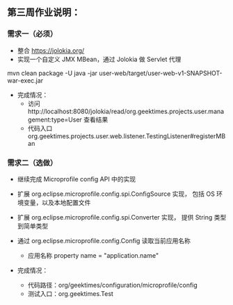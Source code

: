 ## 第三周作业说明：
### 需求一（必须）
- 整合 https://jolokia.org/
- 实现一个自定义 JMX MBean，通过 Jolokia 做 Servlet 代理

mvn clean package -U
java -jar user-web/target/user-web-v1-SNAPSHOT-war-exec.jar

- 完成情况：
  - 访问http://localhost:8080/jolokia/read/org.geektimes.projects.user.management:type=User
查看结果
  - 代码入口
org.geektimes.projects.user.web.listener.TestingListener#registerMBan

### 需求二（选做）
- 继续完成 Microprofile config API 中的实现
- 扩展 
  org.eclipse.microprofile.config.spi.ConfigSource 实现，
  包括 OS 环境变量，以及本地配置文件
- 扩展 org.eclipse.microprofile.config.spi.Converter 实现，
  提供 String 类型到简单类型
- 通过 org.eclipse.microprofile.config.Config 读取当前应用名称
  - 应用名称 property name = "application.name"


- 完成情况：
  - 代码路径：org/geektimes/configuration/microprofile/config
  - 测试入口：org.geektimes.Test